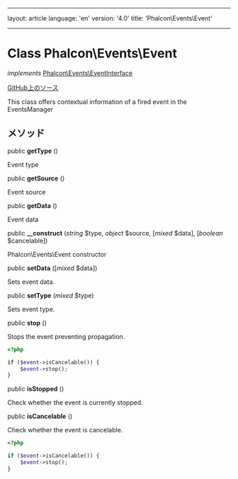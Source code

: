* * *

layout: article language: 'en' version: '4.0' title: 'Phalcon\Events\Event'

* * *

# Class **Phalcon\Events\Event**

*implements* [Phalcon\Events\EventInterface](/4.0/en/api/Phalcon_Events_EventInterface)

<a href="https://github.com/phalcon/cphalcon/tree/v4.0.0/phalcon/events/event.zep" class="btn btn-default btn-sm">GitHub上のソース</a>

This class offers contextual information of a fired event in the EventsManager

## メソッド

public **getType** ()

Event type

public **getSource** ()

Event source

public **getData** ()

Event data

public **__construct** (*string* $type, *object* $source, [*mixed* $data], [*boolean* $cancelable])

Phalcon\Events\Event constructor

public **setData** ([*mixed* $data])

Sets event data.

public **setType** (*mixed* $type)

Sets event type.

public **stop** ()

Stops the event preventing propagation.

```php
<?php

if ($event->isCancelable()) {
    $event->stop();
}

```

public **isStopped** ()

Check whether the event is currently stopped.

public **isCancelable** ()

Check whether the event is cancelable.

```php
<?php

if ($event->isCancelable()) {
    $event->stop();
}

```